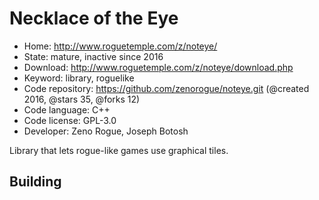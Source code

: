# Necklace of the Eye

- Home: http://www.roguetemple.com/z/noteye/
- State: mature, inactive since 2016
- Download: http://www.roguetemple.com/z/noteye/download.php
- Keyword: library, roguelike
- Code repository: https://github.com/zenorogue/noteye.git (@created 2016, @stars 35, @forks 12)
- Code language: C++
- Code license: GPL-3.0
- Developer: Zeno Rogue, Joseph Botosh

Library that lets rogue-like games use graphical tiles.

## Building
